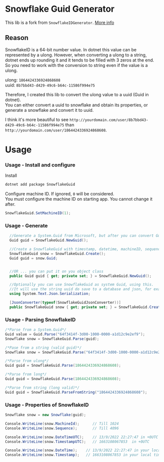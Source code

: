 # Snowflake Guid Generator

This lib is a fork from `SnowflakeIDGenerator`. [More info](https://www.nuget.org/packages/SnowflakeIDGenerator)

## Reason

SnowflakeID is a 64-bit number value. In dotnet this value can be represented by a ulong. However, when converting a ulong to a string, dotnet ends up rounding it and it tends to be filled with 3 zeros at the end. So you need to work with the conversion to string even if the value is a ulong.  

ulong: `1864424336924868608`  
uuid: `8b7bbd43-d429-49c6-b64c-11586f994e75`

Therefore, I created this lib to convert the ulong value to a uuid (Guid in dotnet).  
You can either convert a uuid to snowflake and obtain its properties, or generate a snowflake and convert it to uuid.  


I think it's more beautiful to see `http://yourdomain.com/user/8b7bbd43-d429-49c6-b64c-11586f994e75` than `http://yourdomain.com/user/1864424336924868608`.



# Usage

### Usage - Install and configure

Install
``` bash
dotnet add package SnowflakeGuid
```

Configure machine ID. If ignored, `0` will be considered.  
You must configure the machine ID on starting app. You cannot change it after.
``` C#
SnowflakeGuid.SetMachineID(1);
```



### Usage - Generate
```C#
  //Generate a System.Guid from Microsoft, but after you can convert Guid to SnowflakeGuid
  Guid guid = SnowflakeGuid.NewGuid();

  //Create a SnowflakeGuid with timestamp, datetime, machineID, sequence and Guid properties.
  SnowflakeGuid snow = SnowflakeGuid.Create();
  Guid guid = snow.Guid;


  //OR ... you can put it on you object class
  public Guid guid { get; private set; } = SnowflakeGuid.NewGuid();

  //Optionally you can use SnowflakeGuid as system Guid, using this.
  //It will use the string uuid do save to a database and json, for example.
  using System.Text.Json.Serialization;

  [JsonConverter(typeof(SnowflakeGuidJsonConverter))]
  public SnowflakeGuid snow { get; private set; } = SnowflakeGuid.Create();
```

### Usage - Parsing SnowflakeID
```C#
/*Parse from a System.Guid*/
Guid value = Guid.Parse("64f3414f-3d00-1000-0000-a1d12c9e2ef9");
Snowflake snow = SnowflakeGuid.Parse(guid);

/*Pase from a string (valid guid)*/
Snowflake snow = SnowflakeGuid.Parse("64f3414f-3d00-1000-0000-a1d12c9e2ef9");

/*Parse from ulong*/
Guid guid = SnowflakeGuid.Parse(1864424336924868608);

/*Parse from long*/
Guid guid = SnowflakeGuid.Parse(1864424336924868608);

/*Parse from string (long valid)*/
Guid guid = SnowflakeGuid.ParseFromString("1864424336924868608");
```





### Usage - Properties of SnowflakeID
```C#
Snowflake snow = new Snowflake(guid);

Console.WriteLine(snow.MachineId);      // Till 1024
Console.WriteLine(snow.Sequence);       // Till 4096

Console.WriteLine(snow.DateTimeUTC);    // 13/9/2022 22:27:47 in +0UTC
Console.WriteLine(snow.TimestampUTC);   // 1663108067853  in +0UTC

Console.WriteLine(snow.DateTime);    // 13/9/2022 22:27:47 in your local timezone
Console.WriteLine(snow.Timestamp);   // 1663108067853 in your local timezone
```


